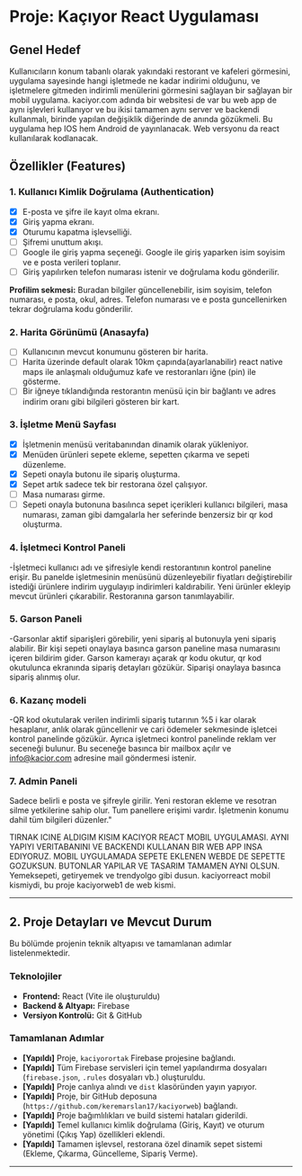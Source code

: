 # Proje: Kaçıyor React Uygulaması

## Genel Hedef
Kullanıcıların konum tabanlı olarak yakındaki restorant ve kafeleri görmesini, uygulama sayesinde hangi işletmede ne kadar indirimi olduğunu, ve işletmelere gitmeden indirimli menülerini görmesini sağlayan bir  sağlayan bir mobil uygulama. kaciyor.com adında bir websitesi de var bu web app de aynı işlevleri kullanıyor ve bu ikisi tamamen aynı server ve backendi kullanmalı, birinde yapılan değişiklik diğerinde de anında gözükmeli. Bu uygulama hep IOS hem Android de yayınlanacak. Web versyonu da react kullanılarak kodlanacak.

## Özellikler (Features)

### 1. Kullanıcı Kimlik Doğrulama (Authentication)
- [x] E-posta ve şifre ile kayıt olma ekranı.
- [x] Giriş yapma ekranı.
- [x] Oturumu kapatma işlevselliği.
- [ ] Şifremi unuttum akışı.
- [ ] Google ile giriş yapma seçeneği. Google ile giriş yaparken isim soyisim ve e posta verileri toplanır.
- [ ] Giriş yapılırken telefon numarası istenir ve doğrulama kodu gönderilir.

**Profilim sekmesi:** Buradan bilgiler güncellenebilir, isim soyisim, telefon numarası, e posta, okul, adres. Telefon numarası ve e posta guncellenirken tekrar doğrulama kodu gönderilir.

### 2. Harita Görünümü (Anasayfa)
- [ ] Kullanıcının mevcut konumunu gösteren bir harita.
- [ ] Harita üzerinde default olarak 10km çapında(ayarlanabilir) react native maps ile anlaşmalı olduğumuz kafe ve restoranları iğne (pin) ile gösterme.
- [ ] Bir iğneye tıklandığında restorantın menüsü için bir bağlantı ve adres indirim oranı gibi bilgileri gösteren bir kart.

### 3. İşletme Menü Sayfası
- [x] İşletmenin menüsü veritabanından dinamik olarak yükleniyor.
- [x] Menüden ürünleri sepete ekleme, sepetten çıkarma ve sepeti düzenleme.
- [x] Sepeti onayla butonu ile sipariş oluşturma.
- [x] Sepet artık sadece tek bir restorana özel çalışıyor.
- [ ] Masa numarası girme.
- [ ] Sepeti onayla butonuna basılınca sepet içerikleri kullanıcı bilgileri, masa numarası, zaman gibi damgalarla her seferinde benzersiz bir qr kod oluşturma.

### 4. İşletmeci Kontrol Paneli

-İşletmeci kullanıcı adı ve şifresiyle kendi restorantının kontrol paneline erişir. Bu panelde işletmesinin menüsünü düzenleyebilir fiyatları değiştirebilir istediği ürünlere indirim uygulayıp indirimleri kaldırabilir. Yeni ürünler ekleyip mevcut ürünleri çıkarabilir. Restoranına garson tanımlayabilir.

### 5. Garson Paneli

-Garsonlar aktif siparişleri görebilir, yeni sipariş al butonuyla yeni sipariş alabilir. Bir kişi sepeti onaylaya basınca garson paneline masa numarasını içeren bildirim gider. Garson kamerayı açarak qr kodu okutur, qr kod okutulunca ekranında sipariş detayları gözükür. Siparişi onaylaya basınca sipariş alınmış olur.

### 6. Kazanç modeli
-QR kod okutularak verilen indirimli sipariş tutarının %5 i kar olarak hesaplanır, anlık olarak güncellenir ve cari ödemeler sekmesinde işletcei kontrol panelinde gözükür. Ayrıca işletmeci kontrol panelinde reklam ver seceneği bulunur. Bu seceneğe basınca bir mailbox açılır ve info@kacior.com adresine mail göndermesi istenir.


### 7. Admin Paneli
Sadece belirli e posta ve şifreyle girilir. Yeni restoran ekleme ve resotran silme yetkilerine sahip olur. Tum panellere erişimi vardır. İşletmenin konumu dahil tüm bilgileri düzenler."

TIRNAK ICINE ALDIGIM KISIM KACIYOR REACT MOBIL UYGULAMASI. AYNI YAPIYI VERITABANINI VE BACKENDI KULLANAN BIR WEB APP INSA EDIYORUZ. MOBIL UYGULAMADA SEPETE EKLENEN WEBDE DE SEPETTE GOZUKSUN. BUTONLAR YAPILAR VE TASARIM TAMAMEN AYNI OLSUN. Yemeksepeti, getiryemek ve trendyolgo gibi dusun. kaciyorreact mobil kismiydi, bu proje kaciyorweb1 de web kismi. 




---

## 2. Proje Detayları ve Mevcut Durum

Bu bölümde projenin teknik altyapısı ve tamamlanan adımlar listelenmektedir.

### Teknolojiler
*   **Frontend:** React (Vite ile oluşturuldu)
*   **Backend & Altyapı:** Firebase
*   **Versiyon Kontrolü:** Git & GitHub

### Tamamlanan Adımlar
*   **[Yapıldı]** Proje, `kaciyorortak` Firebase projesine bağlandı.
*   **[Yapıldı]** Tüm Firebase servisleri için temel yapılandırma dosyaları (`firebase.json`, `.rules` dosyaları vb.) oluşturuldu.
*   **[Yapıldı]** Proje canlıya alındı ve `dist` klasöründen yayın yapıyor.
*   **[Yapıldı]** Proje, bir GitHub deposuna (`https://github.com/keremarslan17/kaciyorweb`) bağlandı.
*   **[Yapıldı]** Proje bağımlılıkları ve build sistemi hataları giderildi.
*   **[Yapıldı]** Temel kullanıcı kimlik doğrulama (Giriş, Kayıt) ve oturum yönetimi (Çıkış Yap) özellikleri eklendi.
*   **[Yapıldı]** Tamamen işlevsel, restorana özel dinamik sepet sistemi (Ekleme, Çıkarma, Güncelleme, Sipariş Verme).

---

